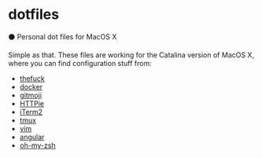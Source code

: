 # dotfiles

⚫️ Personal dot files for MacOS X

Simple as that. These files are working for the Catalina version of MacOS X, where you can find configuration stuff from:
* [thefuck](https://github.com/nvbn/thefuck)
* [docker](https://www.docker.com/)
* [gitmoji](https://github.com/carloscuesta/gitmoji)
* [HTTPie](https://github.com/jakubroztocil/httpie)
* [iTerm2](https://github.com/gnachman/iTerm2)
* [tmux](https://github.com/tmux/tmux)
* [vim](https://github.com/vim/vim)
* [angular](https://github.com/angular/angular)
* [oh-my-zsh](http://www.zsh.org/)

